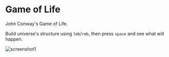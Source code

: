 # Game of Life
John Conway's Game of Life.

Build universe's structure using `lmb`/`rmb`, then press `space` and see what will happen.

![screenshot1](http://quaindinteractive.com/github/game_of_life/image_2018-11-04_22-30-01.png)